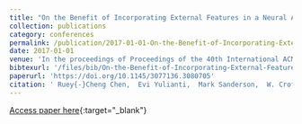 ```yaml
---
title: "On the Benefit of Incorporating External Features in a Neural Architecture for Answer Sentence Selection"
collection: publications
category: conferences
permalink: /publication/2017-01-01-On-the-Benefit-of-Incorporating-External-Features-in-a-Neural-Architecture-for-Answer-Sentence-Selection
date: 2017-01-01
venue: 'In the proceedings of Proceedings of the 40th International ACM SIGIR Conference on Research and Development in Information Retrieval, Shinjuku, Tokyo, Japan, August 7-11, 2017'
bibtexurl: '/files/bib/On-the-Benefit-of-Incorporating-External-Features-in-a-Neural-Architecture-for-Answer-Sentence-Selection.bib'
paperurl: 'https://doi.org/10.1145/3077136.3080705'
citation: ' Ruey{-}Cheng Chen,  Evi Yulianti,  Mark Sanderson,  W. Croft, &quot;On the Benefit of Incorporating External Features in a Neural Architecture for Answer Sentence Selection.&quot; In the proceedings of Proceedings of the 40th International ACM SIGIR Conference on Research and Development in Information Retrieval, Shinjuku, Tokyo, Japan, August 7-11, 2017, 2017.'
---
```

[Access paper here](https://doi.org/10.1145/3077136.3080705){:target="_blank"}
